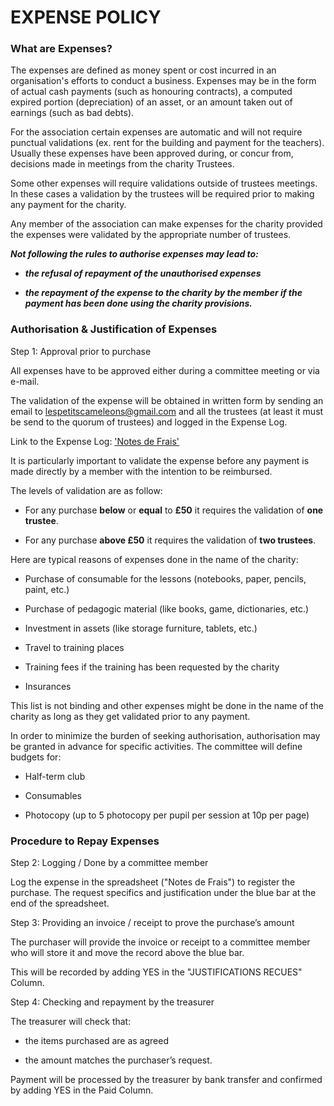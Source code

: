 # EXPENSE POLICY

### What are Expenses?

The expenses are defined as money spent or cost incurred in an organisation's efforts to conduct a business. Expenses may be in the form of actual cash payments (such as honouring contracts), a computed expired portion (depreciation) of an asset, or an amount taken out of earnings (such as bad debts). 

For the association certain expenses are automatic and will not require punctual validations (ex. rent for the building and payment for the teachers). Usually these expenses have been approved during, or concur from, decisions made in meetings from the charity Trustees. 

Some other expenses will require validations outside of trustees meetings. In these cases a validation by the trustees will be required prior to making any payment for the charity. 

Any member of the association can make expenses for the charity provided the expenses were validated by the appropriate number of trustees.

**_Not following the rules to authorise expenses may lead to:_**

* **_the refusal of repayment of the unauthorised expenses_**

* **_the repayment of the expense to the charity by the member if the payment has been done using the charity provisions._**

### Authorisation & Justification of Expenses

Step 1: Approval prior to purchase

All expenses have to be approved either during a committee meeting or via e-mail.

The validation of the expense will be obtained in written form by sending an email to [lespetitscameleons@gmail.com](mailto:lespetitscameleons@gmail.com) and all the trustees (at least it must be send to the quorum of trustees) and logged in the Expense Log.

Link to the Expense Log: ['Notes de Frais'](https://docs.google.com/spreadsheets/d/15tJn4ADAxJffRjziHNrPTmqhvkIlHNG6-aibTAwlFzQ/edit?usp=sharing)

It is particularly important to validate the expense before any payment is made directly by a member with the intention to be reimbursed.

The levels of validation are as follow:

* For any purchase **below** or **equal** to **£50** it requires the validation of **one trustee**. 

* For any purchase **above £50** it requires the validation of **two trustees**.

Here are typical reasons of expenses done in the name of the charity:

* Purchase of consumable for the lessons (notebooks, paper, pencils, paint, etc.)

* Purchase of pedagogic material (like books, game, dictionaries, etc.)

* Investment in assets (like storage furniture, tablets, etc.)  

* Travel to training places 

* Training fees if the training has been requested by the charity

* Insurances

This list is not binding and other expenses might be done in the name of the charity as long as they get validated prior to any payment.

In order to minimize the burden of seeking authorisation, authorisation may be granted in advance for specific activities. The committee will define budgets for:

* Half-term club

* Consumables

* Photocopy (up to 5 photocopy per pupil per session at 10p per page)

### Procedure to Repay Expenses

Step 2: Logging / Done by a committee member

Log the expense in the spreadsheet ("Notes de Frais") to register the purchase. The request specifics and justification under the blue bar at the end of the spreadsheet.

Step 3: Providing an invoice  / receipt to prove the purchase’s amount

The purchaser will provide the invoice or receipt to a committee member who will store it and move the record above the blue bar.

This will be recorded by adding YES in the "JUSTIFICATIONS RECUES" Column.

Step 4: Checking and repayment by the treasurer

The treasurer will check that:

* the items purchased are as agreed

* the amount matches the purchaser’s request. 

Payment will be processed by the treasurer by bank transfer and confirmed by adding YES in the Paid Column.

